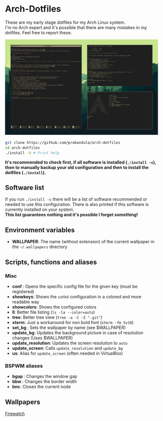 # Arch-Dotfiles
These are my early stage dotfiles for my Arch Linux system.  
I'm no Arch expert and it's possible that there are many mistakes in my dotfiles. Feel free to report these.

![screenshot](/other/screenshot.png)

```bash
git clone https://github.com/probandula/arch-dotfiles
cd arch-dotfiles
./install -h # Print help
```
**It's recommended to check first, if all software is installed (`./install -s`), then to manually backup your old configuration and then to install the dotfiles (`./install`).**

## Software list
If you run `./install -s` there will be a list of software recommended or needed to use this configuration.
There is also printed if this software is currently installed on your system.  
**This list guarantees nothing and it's possible I forget something!**

## Environment variables
* **WALLPAPER**: The name (without extension) of the current wallpaper in the `~/.wallpapers` directory

## Scripts, functions and aliases

### Misc
* **conf <key>**: Opens the specific config file for the given key (must be registered)
* **showkeys**: Shows the `sxhkd` configuration in a colored and more readable way
* **showcolors**: Shows the configured colors
* **ll**: Better file listing (`ls -la --color=auto`)
* **tree**: Better tree view (`tree -a -C -I ".git"`)
* **xterm**: Just a workaround for non bold font (`xterm -fm 5x10`)
* **set_bg <name>**: Sets the wallpaper by name (see $WALLPAPER)
* **update_bg**: Updates the background picture in case of resolution changes (Uses $WALLPAPER)
* **update_resolution**: Updates the screen resolution to `auto`
* **update_screen**: Calls `update_resolution` and `update_bg`
* **us**: Alias for `update_screen` (often needed in VirtualBox)

### BSPWM aliases
* **bgap <int>**: Changes the window gap
* **bbw <int>**: Changes the border width
* **bnc**: Closes the current node

## Wallpapers
[Firewatch](http://blog.camposanto.com/post/138965082204/firewatch-launch-wallpaper-when-we-redit-the)
